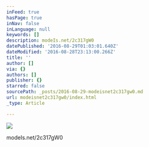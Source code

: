 ```yaml
---
inFeed: true
hasPage: true
inNav: false
inLanguage: null
keywords: []
description: modeIs.net/2c317gW0
datePublished: '2016-08-29T01:03:01.640Z'
dateModified: '2016-08-28T23:13:00.266Z'
title: ''
author: []
via: {}
authors: []
publisher: {}
starred: false
sourcePath: _posts/2016-08-29-modeisnet2c317gw0.md
url: modeisnet2c317gw0/index.html
_type: Article

---
```

![](https://the-grid-user-content.s3-us-west-2.amazonaws.com/d1ec22d7-1472-4291-8042-e1e597e21da1.jpg)

modeIs.net/2c317gW0
